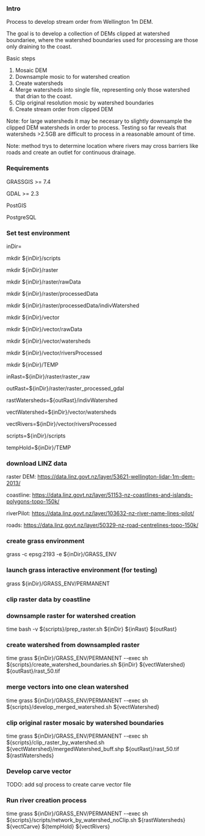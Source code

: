 ### Intro

Process to develop stream order from Wellington 1m DEM.

The goal is to develop a collection of DEMs clipped at watershed boundariee, where the watershed boundaries used for processing are those only draining to the coast.

Basic steps

1. Mosaic DEM
2. Downsample mosic to for watershed creation
3. Create watersheds
4. Merge watersheds into single file, representing only those watershed that drian to the coast.
5. Clip original resolution mosic by watershed boundaries
6. Create stream order from clipped DEM

Note: for large watersheds it may be necesary to slightly downsample the clipped DEM watersheds in order to process.  Testing so far reveals that watersheds >2.5GB are difficult to process in a reasonable amount of time. 

Note: method trys to determine location where rivers may cross barriers like roads and create an outlet for continuous drainage.  

### Requirements

GRASSGIS >= 7.4

GDAL >= 2.3

PostGIS

PostgreSQL

### Set test environment
inDir=

mkdir ${inDir}/scripts

mkdir ${inDir}/raster

mkdir ${inDir}/raster/rawData

mkdir ${inDir}/raster/processedData

mkdir ${inDir}/raster/processedData/indivWatershed


mkdir ${inDir}/vector

mkdir ${inDir}/vector/rawData

mkdir ${inDir}/vector/watersheds

mkdir ${inDir}/vector/riversProcessed

mkdir ${inDir}/TEMP


inRast=${inDir}/raster/raster_raw

outRast=${inDir}/raster/raster_processed_gdal

rastWatersheds=${outRast}/indivWatershed

vectWatershed=${inDir}/vector/watersheds

vectRivers=${inDir}/vector/riversProcessed

scripts=${inDir}/scripts

tempHold=${inDir}/TEMP

### download LINZ data

raster DEM: https://data.linz.govt.nz/layer/53621-wellington-lidar-1m-dem-2013/

coastline: https://data.linz.govt.nz/layer/51153-nz-coastlines-and-islands-polygons-topo-150k/

riverPilot: https://data.linz.govt.nz/layer/103632-nz-river-name-lines-pilot/

roads: https://data.linz.govt.nz/layer/50329-nz-road-centrelines-topo-150k/

### create grass environment
grass -c epsg:2193 -e ${inDir}/GRASS_ENV

### launch grass interactive environment (for testing)

grass ${inDir}/GRASS_ENV/PERMANENT

### clip raster data by coastline
### downsample raster for watershed creation

time bash -v ${scripts}/prep_raster.sh ${inDir} ${inRast} ${outRast}

### create watershed from downsampled raster

time grass ${inDir}/GRASS_ENV/PERMANENT --exec sh ${scripts}/create_watershed_boundaries.sh ${inDir} ${vectWatershed} ${outRast}/rast_50.tif

### merge vectors into one clean watershed

time grass ${inDir}/GRASS_ENV/PERMANENT --exec sh ${scripts}/develop_merged_watershed.sh ${vectWatershed}

### clip original raster mosaic by watershed boundaries

time grass ${inDir}/GRASS_ENV/PERMANENT --exec sh ${scripts}/clip_raster_by_watershed.sh ${vectWatershed}/mergedWatershed_buff.shp ${outRast}/rast_50.tif ${rastWatersheds}

### Develop carve vector

TODO: add sql process to create carve vector file

### Run river creation process

time grass ${inDir}/GRASS_ENV/PERMANENT --exec sh ${scripts}/scripts/network_by_watershed_noClip.sh ${rastWatersheds} ${vectCarve} ${tempHold} ${vectRivers} 

	

